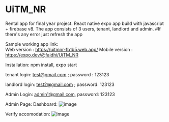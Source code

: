# UiTM_NR
Rental app for final year project.
React native expo app build with javascript + firebase v8.
The app consists of 3 users, tenant, landlord and admin.
#If there's any error just refresh the app

Sample working app link:  
Web version : https://uitmnr-fb1b5.web.app/
Mobile version : https://expo.dev/@faidhi/UiTM_NR

Installation:
npm install,
expo start

tenant login: test@gmail.com ; password : 123123

landlord login: test2@gmail.com ; password: 123123

Admin Login: admin1@gmail.com, password: 123123

Admin Page:
Dashboard:
![image](https://user-images.githubusercontent.com/12720029/160025306-03b2fee7-8332-426c-b353-4957572aa555.png)

Verify accomodation:
![image](https://user-images.githubusercontent.com/12720029/160025766-fd36ceb3-59af-43f8-9ba8-62d5d7e9f866.png)
